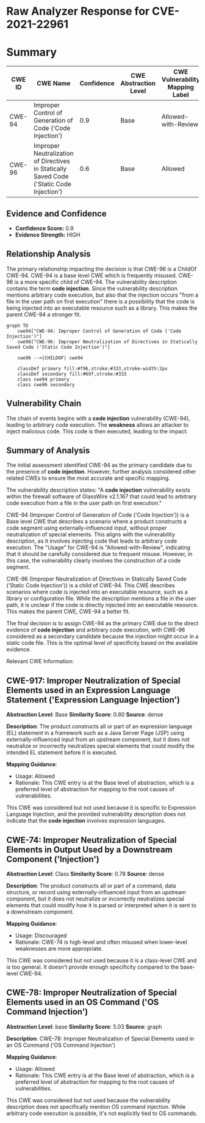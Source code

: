 # Raw Analyzer Response for CVE-2021-22961

# Summary
| CWE ID | CWE Name | Confidence | CWE Abstraction Level | CWE Vulnerability Mapping Label | CWE-Vulnerability Mapping Notes |
|---|---|---|---|---|---|
| CWE-94 | Improper Control of Generation of Code ('Code Injection') | 0.9 | Base | Allowed-with-Review | Primary CWE |
| CWE-96 | Improper Neutralization of Directives in Statically Saved Code ('Static Code Injection') | 0.6 | Base | Allowed | Secondary Candidate |

## Evidence and Confidence

*   **Confidence Score:** 0.9
*   **Evidence Strength:** HIGH

## Relationship Analysis
The primary relationship impacting the decision is that CWE-96 is a ChildOf CWE-94. CWE-94 is a base level CWE which is frequently misused. CWE-96 is a more specific child of CWE-94. The vulnerability description contains the term **code injection**. Since the vulnerability description mentions arbitrary code execution, but also that the injection occurs "from a file in the user path on first execution" there is a possibility that the code is being injected into an executable resource such as a library. This makes the parent CWE-94 a stronger fit.

```mermaid
graph TD
    cwe94["CWE-94: Improper Control of Generation of Code ('Code Injection')"]
    cwe96["CWE-96: Improper Neutralization of Directives in Statically Saved Code ('Static Code Injection')"]
    
    cwe96 -->|CHILDOF| cwe94

    classDef primary fill:#f96,stroke:#333,stroke-width:2px
    classDef secondary fill:#69f,stroke:#333
    class cwe94 primary
    class cwe96 secondary
```

## Vulnerability Chain
The chain of events begins with a **code injection** vulnerability (CWE-94), leading to arbitrary code execution. The **weakness** allows an attacker to inject malicious code. This code is then executed, leading to the impact.

## Summary of Analysis
The initial assessment identified CWE-94 as the primary candidate due to the presence of **code injection**. However, further analysis considered other related CWEs to ensure the most accurate and specific mapping.

The vulnerability description states: "A **code injection** vulnerability exists within the firewall software of GlassWire v2.1.167 that could lead to arbitrary code execution from a file in the user path on first execution."

CWE-94 (Improper Control of Generation of Code ('Code Injection')) is a Base level CWE that describes a scenario where a product constructs a code segment using externally-influenced input, without proper neutralization of special elements. This aligns with the vulnerability description, as it involves injecting code that leads to arbitrary code execution. The "Usage" for CWE-94 is "Allowed-with-Review", indicating that it should be carefully considered due to frequent misuse. However, in this case, the vulnerability clearly involves the construction of a code segment.

CWE-96 (Improper Neutralization of Directives in Statically Saved Code ('Static Code Injection')) is a child of CWE-94. This CWE describes scenarios where code is injected into an executable resource, such as a library or configuration file. While the description mentions a file in the user path, it is unclear if the code is directly injected into an executable resource. This makes the parent CWE, CWE-94 a better fit.

The final decision is to assign CWE-94 as the primary CWE due to the direct evidence of **code injection** and arbitrary code execution, with CWE-96 considered as a secondary candidate because the injection might occur in a static code file. This is the optimal level of specificity based on the available evidence.

Relevant CWE Information:

## CWE-917: Improper Neutralization of Special Elements used in an Expression Language Statement ('Expression Language Injection')
**Abstraction Level**: Base
**Similarity Score**: 0.80
**Source**: dense

**Description**:
The product constructs all or part of an expression language (EL) statement in a framework such as a Java Server Page (JSP) using externally-influenced input from an upstream component, but it does not neutralize or incorrectly neutralizes special elements that could modify the intended EL statement before it is executed.

**Mapping Guidance**:
- Usage: Allowed
- Rationale: This CWE entry is at the Base level of abstraction, which is a preferred level of abstraction for mapping to the root causes of vulnerabilities.

This CWE was considered but not used because it is specific to Expression Language Injection, and the provided vulnerability description does not indicate that the **code injection** involves expression languages.

## CWE-74: Improper Neutralization of Special Elements in Output Used by a Downstream Component ('Injection')
**Abstraction Level**: Class
**Similarity Score**: 0.78
**Source**: dense

**Description**:
The product constructs all or part of a command, data structure, or record using externally-influenced input from an upstream component, but it does not neutralize or incorrectly neutralizes special elements that could modify how it is parsed or interpreted when it is sent to a downstream component.

**Mapping Guidance**:
- Usage: Discouraged
- Rationale: CWE-74 is high-level and often misused when lower-level weaknesses are more appropriate.

This CWE was considered but not used because it is a class-level CWE and is too general. It doesn't provide enough specificity compared to the base-level CWE-94.

## CWE-78: Improper Neutralization of Special Elements used in an OS Command ('OS Command Injection')
**Abstraction Level**: base
**Similarity Score**: 5.03
**Source**: graph

**Description**:
CWE-78: Improper Neutralization of Special Elements used in an OS Command ('OS Command Injection')

**Mapping Guidance**:
- Usage: Allowed
- Rationale: This CWE entry is at the Base level of abstraction, which is a preferred level of abstraction for mapping to the root causes of vulnerabilities.

This CWE was considered but not used because the vulnerability description does not specifically mention OS command injection. While arbitrary code execution is possible, it's not explicitly tied to OS commands.